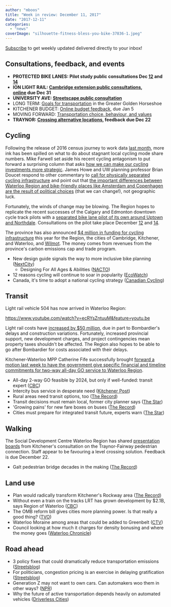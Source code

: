 ```yaml
---
author: "mboos"
title: "Week in review: December 11, 2017"
date: "2017-12-11"
categories: 
  - "news"
coverImage: "silhouette-fitness-bless-you-bike-37836-1.jpeg"
---
```


[Subscribe](https://eepurl.com/4Mtkf) to get weekly updated delivered directly to your inbox!

## Consultations, feedback, and events

- **PROTECTED BIKE LANES: Pilot study public consultations Dec [12](https://www.eventbrite.ca/e/separated-bike-lane-pilot-project-public-consultation-centre-tickets-40885218790?aff=es2) and [14](https://www.eventbrite.ca/e/separated-bike-lane-pilot-project-public-consultation-centre-tickets-40905548597?aff=es2)**
- **ION LIGHT RAIL: [Cambridge extension public consultations](https://rapidtransit.regionofwaterloo.ca/en/News/index.aspx?newsId=6a8dfb2b-59a2-42e7-9fe8-143d26a18cbe), [online](https://www.peakdemocracy.com/portals/274/Issue_5649) due Dec 31**
- **UNIVERSITY AVE: [Streetscape public consultation](https://www.universityavegateway.com/)**
- LONG TERM: [Goals for transportation](https://www.gghtransport2051.ca/) in the Greater Golden Horseshoe
- KITCHENER BUDGET: [Online budget feedback](https://www.peakdemocracy.com/portals/275/Issue_5638), due Jan 5
- MOVING FORWARD: [Transportation choice, behaviour, and values](https://www.peakdemocracy.com/portals/274/Issue_5721)
- **TRAYNOR: [Crossing alternative locations](https://www.waterlooregion.org/consultation-traynor-fairway-crossing-alternative-locations), feedback due Dec 22**

<!--more-->

## Cycling

Following the release of 2016 census journey to work data [last month](/blog/2017/12/04/week-in-review-december-4-2017/), more ink has been spilled on what to do about stagnant local cycling mode share numbers. Mike Farwell set aside his recent cycling antagonism to put forward a surprising column that asks [how we can make our cycling investments more strategic](https://www.kitchenerpost.ca/opinion-story/7978550-the-car-is-still-king-in-waterloo-region/). James Howe and UW planning professor Brian Doucet respond to other commentary to [call for physically separated cycling infrastructure](https://www.therecord.com/opinion-story/7985651-how-to-get-more-people-on-bikes/) and point out that [the important differences between Waterloo Region and bike-friendly places like Amsterdam and Copenhagen are the result of political choices](https://www.therecord.com/opinion-story/7987622-we-can-build-better-more-people-centred-cities/) (that we can change!), not geographic luck.

Fortunately, the winds of change may be blowing. The Region hopes to replicate the recent successes of the Calgary and Edmonton downtown cycle track pilots with a [separated bike lane pilot of its own around Uptown and Northdale](https://www.cbc.ca/beta/news/canada/kitchener-waterloo/separated-bike-lane-pilot-waterloo-region-1.4433310). Consultations on the pilot take place December [12](https://www.eventbrite.ca/e/separated-bike-lane-pilot-project-public-consultation-centre-tickets-40885218790?aff=es2) and [14](https://www.eventbrite.ca/e/separated-bike-lane-pilot-project-public-consultation-centre-tickets-40905548597?aff=es2).

The province has also announced [$4 million in funding for cycling infrastructure](https://www.therecord.com/news-story/7980045-region-gets-millions-from-province-for-cycling-infrastructure/) this year for the Region, the cities of Cambridge, Kitchener, and Waterloo, and [Wilmot](https://www.therecord.com/news-story/7986079-wilmot-gets-107k-to-boost-cycling-infrastructure/). The money comes from revenues from the province's carbon emissions cap and trade program.

- New design guide signals the way to more inclusive bike planning ([NextCity](https://nextcity.org/daily/entry/new-design-guide-signals-way-inclusive-bike-planning))
    - Designing For All Ages & Abilities ([NACTO](https://nacto.org/wp-content/uploads/2017/12/NACTO_Designing-for-All-Ages-Abilities.pdf))
- 12 reasons cycling will continue to soar in popularity ([EcoWatch](https://www.ecowatch.com/bicycling-soar-popularity-2515406297.amp.html?__twitter_impression=true))
- Canada, it's time to adopt a national cycling strategy ([Canadian Cycling](https://cyclingmagazine.ca/spotlight/canada-time-adopt-national-cycling-strategy/))

## Transit

Light rail vehicle 504 has now arrived in Waterloo Region:

https://www.youtube.com/watch?v=ecRYsZntuuM&feature=youtu.be

Light rail costs have [increased by $50 million](https://www.therecord.com/news-story/7988212-light-rail-construction-cost-jumps-50m/), due in part to Bombardier's delays and construction variations. Fortunately, increased provincial support, new development charges, and project contingencies mean property taxes shouldn't be affected. The Region also hopes to be able to go after Bombardier for costs associated with their delays.

Kitchener-Waterloo MPP Catherine Fife successfully brought [forward a motion last week to have the government give specific financial and timeline commitments for two-way all-day GO service to Waterloo Region](https://www.cbc.ca/amp/1.4438432?__twitter_impression=true).

- All-day 2-way GO feasible by 2024, but only if well-funded: transit expert ([CBC](https://www.cbc.ca/news/canada/kitchener-waterloo/go-kitchener-toronto-wynne-liberal-fife-casello-1.4439515))
- Intercity bus service in desperate need ([Kitchener Post](https://www.kitchenerpost.ca/opinion-story/7978714-intercity-bus-service-in-desperate-need/))
- Rural areas need transit options, too ([The Record](https://www.therecord.com/opinion-story/7986452-d-amato-rural-areas-need-transit-options-too/))
- Transit decisions must remain local, former city planner says ([The Star](https://www.thestar.com/opinion/contributors/2017/12/07/transit-decisions-must-remain-local-former-city-planner-says.html))
- 'Growing pains' for new fare boxes on buses ([The Record](https://www.therecord.com/news-story/7988171--growing-pains-for-new-fare-boxes-on-buses/))
- Cities must prepare for integrated transit future, experts warn ([The Star](https://www.thestar.com/news/gta/transportation/2017/12/05/cities-must-prepare-for-integrated-transit-future-experts-warn.html))

## Walking

The Social Development Centre Waterloo Region has shared [presentation boards](https://www.waterlooregion.org/consultation-traynor-fairway-crossing-alternative-locations) from Kitchener's consultation on the Traynor-Fairway pedestrian connection. Staff appear to be favouring a level crossing solution. Feedback is due December 22.

- Galt pedestrian bridge decades in the making ([The Record](https://www.therecord.com/news-story/7984103-galt-pedestrian-bridge-decades-in-making/))

## Land use

- Plan would radically transform Kitchener's Rockway area ([The Record](https://www.therecord.com/news-story/7984023-plan-would-radically-transform-kitchener-s-rockway-area/))
- Without even a train on the tracks LRT has grown development by $2.1B, says Region of Waterloo ([CBC](https://www.cbc.ca/news/canada/kitchener-waterloo/ion-build-lrt-corridor-1.4431670))
- The OMB reform bill gives cities more planning power. Is that really a good thing? ([TVO](https://tvo.org/article/current-affairs/the-next-ontario/the-omb-reform-bill-gives-cities-more-planning-power-is-that-really-a-good-thing))
- Waterloo Moraine among areas that could be added to Greenbelt ([CTV](https://kitchener.ctvnews.ca/waterloo-moraine-among-areas-that-could-be-added-to-greenbelt-1.3711512))
- Council looking at how much it charges for density bonusing and where the money goes ([Waterloo Chronicle](https://www.waterloochronicle.ca/news-story/7966831-council-looking-at-how-much-it-charges-for-density-bonusing-and-where-the-money-goes/))

## Road ahead

- 3 policy fixes that could dramatically reduce transportation emissions ([Streetsblog](https://usa.streetsblog.org/2017/12/08/3-policy-fixes-that-could-dramatically-reduce-transportation-emissions/))
- For politicians, congestion pricing is an exercise in delaying gratification ([Streetsblog](https://nyc.streetsblog.org/2017/12/06/for-politicians-congestion-pricing-is-an-exercise-in-delaying-gratification/))
- Generation Z may not want to own cars. Can automakers woo them in other ways? ([NPR](https://www.npr.org/2017/12/08/568362029/generation-z-may-not-want-to-own-cars-can-automakers-woo-them-in-other-ways))
- Why the future of active transportation depends heavily on automated vehicles ([Driverless Cities](https://medium.com/driverless-cities/why-the-future-of-active-transportation-depends-heavily-on-automated-vehicles-daa6f547e143))
